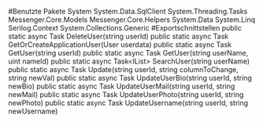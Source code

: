 #Benutzte Pakete
System
System.Data.SqlClient
System.Threading.Tasks
Messenger.Core.Models
Messenger.Core.Helpers
System.Data
System.Linq
Serilog.Context
System.Collections.Generic
#Exportschnittstellen
public static async Task<bool> DeleteUser(string userId)
public static async Task<User> GetOrCreateApplicationUser(User userdata)
public static async Task<User> GetUser(string userId)
public static async Task<User> GetUser(string userName, uint nameId)
public static async Task<IList<string>> SearchUser(string userName)
public static async Task<bool> Update(string userId, string columnToChange, string newVal)
public static async Task<bool> UpdateUserBio(string userId, string newBio)
public static async Task<bool> UpdateUserMail(string userId, string newMail)
public static async Task<bool> UpdateUserPhoto(string userId, string newPhoto)
public static async Task<bool> UpdateUsername(string userId, string newUsername)
